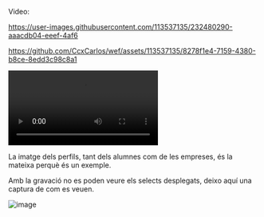 
Video:

https://user-images.githubusercontent.com/113537135/232480290-aaacdb04-eeef-4af6


https://github.com/CcxCarlos/wef/assets/113537135/8278f1e4-7159-4380-b8ce-8edd3c98c8a1

![Nombre del video](./basic-form-video.mp4)


La imatge dels perfils, tant dels alumnes com de les empreses, és la mateixa perquè és un exemple.

Amb la gravació no es poden veure els selects desplegats, deixo aquí una captura de com es veuen.

![image](./proves/select.png)

